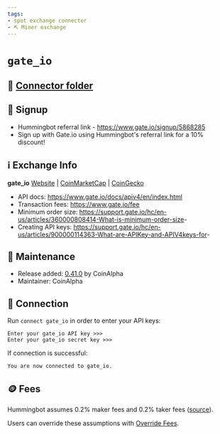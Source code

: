 ```yaml
---
tags:
- spot exchange connector
- ⛏️ Miner exchange
---
```


# `gate_io`

## 📁 [Connector folder](https://github.com/hummingbot/hummingbot/tree/master/hummingbot/connector/exchange/gate_io)

## 📝 Signup

* Hummingbot referral link - <https://www.gate.io/signup/5868285>
* Sign up with Gate.io using Hummingbot's referral link for a 10% discount!

## ℹ️ Exchange Info

**gate_io**
[Website](https://www.gate.io/en/) | [CoinMarketCap](https://coinmarketcap.com/exchanges/gate-io/) | [CoinGecko](https://www.coingecko.com/en/exchanges/gate-io)

* API docs: <https://www.gate.io/docs/apiv4/en/index.html>
* Transaction fees: <https://www.gate.io/fee>
* Minimum order size: <https://support.gate.io/hc/en-us/articles/360000808414-What-is-minimum-order-size>-
* Creating API keys: <https://support.gate.io/hc/en-us/articles/900000114363-What-are-APIKey-and-APIV4keys-for>-

## 👷 Maintenance

* Release added: [0.41.0](/release-notes/0.41.0/) by CoinAlpha
* Maintainer: CoinAlpha

## 🔑 Connection

Run `connect gate_io` in order to enter your API keys:

```
Enter your gate_io API key >>>
Enter your gate_io secret key >>>
```

If connection is successful:

```
You are now connected to gate_io.
```

## 🪙 Fees

Hummingbot assumes 0.2% maker fees and 0.2% taker fees ([source](https://github.com/hummingbot/hummingbot/blob/master/hummingbot/connector/exchange/gate_io/gate_io_utils.py#L21)).

Users can override these assumptions with [Override Fees](/global-configs/override-fees/).
